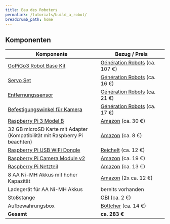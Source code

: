 ```yaml
---
title: Bau des Roboters
permalink: /tutorials/build_a_robot/
breadcrumb_path: home
---
```


## Komponenten

Komponente | Bezug / Preis
-----------|------------
[GoPiGo3 Robot Base Kit](https://www.dexterindustries.com/shop/gopigo3-robot-base-kit/) | [Génération Robots](https://www.generationrobots.com/de/402746-gopigo-base-kit.html) (ca. 107 €)
[Servo Set](https://www.dexterindustries.com/shop/servo-package/) | [Génération Robots](https://www.generationrobots.com/de/401931-servoset-fuer-den-robotikkit-gopigo.html) (ca. 16 €)
[Entfernungssensor](https://www.dexterindustries.com/shop/distance-sensor/) | [Génération Robots](https://www.generationrobots.com/de/402750-laserscanner-gopigo-kompatibel.html) (ca. 21 €)
[Befestigungswinkel für Kamera](https://www.dexterindustries.com/shop/acrylic-sensor-mounts-set-of-4/) | [Génération Robots](https://www.generationrobots.com/de/402749-acryl-halter-fur-gopigo-sensoren.html) (ca. 17 €)
[Raspberry Pi 3 Model B](https://www.raspberrypi.org/products/raspberry-pi-3-model-b/) | [Amazon](https://www.amazon.de/gp/product/B01CD5VC92/) (ca. 30 €)
32 GB microSD Karte mit Adapter<br/>(Kompatibilität mit Raspberry Pi beachten) | [Amazon](https://www.amazon.de/gp/product/B06XFSZGCC/) (ca. 8 €)
[Raspberry Pi USB WiFi Dongle](https://www.raspberrypi.org/products/raspberry-pi-usb-wifi-dongle/) | [Reichelt](https://www.reichelt.de/raspberry-pi-usb-wifi-dongle-150-mbit-s-raspberrypi-wifi-p161090.html) (ca. 12 €)
[Raspberry Pi Camera Module v2](https://www.raspberrypi.org/products/camera-module-v2/) | [Amazon](https://www.amazon.de/Raspberry-Pi-V2-1-1080P-Kamera-Modul/dp/B01ER2SKFS/) (ca. 19 €)
[Raspberry Pi Netzteil](https://www.raspberrypi.org/products/raspberry-pi-universal-power-supply/) | [Amazon](https://www.amazon.de/Raspberry-Offizielles-Pi-Netzteil-schwarz/dp/B01DP8O5A4/) (ca. 13 €)
8 AA Ni-MH Akkus mit hoher Kapazität | [Amazon](https://www.amazon.de/gp/product/B00JVV8HRW/) (2x ca. 12 €)
Ladegerät für AA Ni-MH Akkus | bereits vorhanden
Stoßstange | [OBI](https://www.obi.de/profile/ba-profil-winkel-gleichschenklig-natur-10-mm-x-10-mm-x-1000-mm/p/3325198) (ca. 2 €)
Aufbewahrungsbox | [Böttcher](https://www.bueromarkt-ag.de/aufbewahrungsbox_really-useful-box_14c_14l,p-rub-14c.html) (ca. 14 €)
**Gesamt** | **ca. 283 €**
